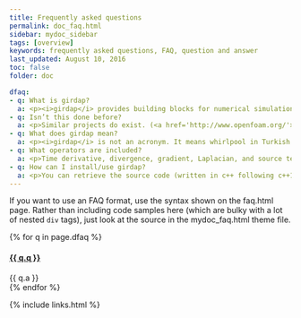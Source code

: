 ```yaml
---
title: Frequently asked questions
permalink: doc_faq.html
sidebar: mydoc_sidebar
tags: [overview]
keywords: frequently asked questions, FAQ, question and answer
last_updated: August 10, 2016
toc: false
folder: doc

dfaq:
- q: What is girdap?
  a: <p><i>girdap</i> provides building blocks for numerical simulations of complex transport equations. Tools are built around a grid management platform connected to finite volume method based differential operators. girdap’s primary goals are (1) <b>flexibility</b> and (2) <b>accuracy</b>. </p><p>Flexible tools allow <b>researchers</b> to develop new numerical algorithms and **educators** to teach students existing algorithms. Tools provided aim to shift programming focus more on physics and numerical method to avoid time consuming programming details.</p><p> The accuracy is handled by automated grid refinement and coarsening based on the solution field. </p><p>_girdap_ does not target audiences who would like to get immediate results for an engineering project. It involves a numerical algorithm development phase. Those who would like to skip such a development can refer to a commercial CFD/multiphysics software. </p>
- q: Isn’t this done before? 
  a: <p>Similar projects do exist. (<a href='http://www.openfoam.org/'>OpenFOAM</a> is one example; and another one is <a href='http://fenicsproject.org'>FEniCS</a>. Please check them out. They are really good projects. girdap just offers another flavor.</p>
- q: What does girdap mean?
  a: <p><i>girdap</i> is not an acronym. It means whirlpool in Turkish. </p>
- q: What operators are included?
  a: <p>Time derivative, divergence, gradient, Laplacian, and source terms can be defined for a differential equation. </p>
- q: How can I install/use girdap?
  a: <p>You can retrieve the source code (written in c++ following c++11 standards) at github. You can see examples of main_*.cpp files under src directory so that you can compile and use it in the way you like. Use the script provided in the main directory to compile. Note that our focus is mainly on the development of girdap’s skeleton rather than its transportability so you may experience problems while compiling your first application. This is of course going to change with its first release. </p>
---
```


<p>If you want to use an FAQ format, use the syntax shown on the faq.html page. Rather than including code samples here (which are bulky with a lot of nested <code>div</code> tags), just look at the source in the mydoc_faq.html theme file.</p>

<div class="panel-group" id="accordion">
{% for q in page.dfaq %}
                    <div class="panel panel-default">
                        <div class="panel-heading">
                            <h4 class="panel-title">
                                <a class="noCrossRef accordion-toggle" data-toggle="collapse" data-parent="#accordion" href="#collapse{{ forloop.index }}">
				{{ q.q }} 
				</a>
                            </h4>
                        </div>
                        <div id="collapse{{ forloop.index }}" class="panel-collapse collapse noCrossRef">
                            <div class="panel-body">
                            {{ q.a }} 
                            </div>
                        </div>
                    </div>
                    <!-- /.panel -->
{% endfor %}
</div>
<!-- /.panel-group -->

{% include links.html %}
